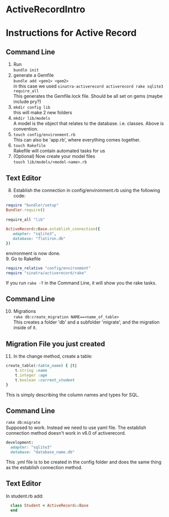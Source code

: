 # ActiveRecordIntro
# Instructions for Active Record
## Command Line  
1. Run  
`bundle init`  
2. generate a Gemfile  
`bundle add <gem1> <gem2>`  
in this case we used `sinatra-activerecord activerecord rake sqlite3 require_all`  
This generates the Gemfile.lock file. Should be all set on gems (maybe include pry?)  
3. `mkdir config lib`  
this will make 2 new folders  
4. `mkdir lib/models`  
A model is the object that relates to the database. i.e. classes. Above is convention.  
5. `touch config/environment.rb`  
This can also be 'app.rb', where everything comes together.  
6. `touch Rakefile`  
Rakefile will contain automated tasks for us  
7. (Optional) Now create your model files  
`touch lib/models/<model-name>.rb`  
## Text Editor  
8. Establish the connection in config/environment.rb using the following code:  
```ruby
require "bundler/setup"  
Bundler.require()  
    
require_all "lib"  
    
ActiveRecord::Base.establish_connection({  
   adapter: "sqlite3",  
   database: "flatiron.db"  
})
```
environment is now done.  
9. Go to Rakefile  
```ruby
require_relative "config/environment"  
require "sinatra/activerecord/rake"
```
If you run `rake -T` in the Command Line, it will show you the rake tasks.  
## Command Line  
10. Migrations  
`rake db:create_migration NAME==<name_of_table>`  
This creates a folder 'db' and a subfolder 'migrate', and the migration inside of it.  
## Migration File you just created  
11. In the change method, create a table:  
```ruby
create_table(:table_name) { |t|  
    t.string :name  
    t.integer :age  
    t.boolean :current_student  
}
```
This is simply describing the column names and types for SQL.  
## Command Line  
`rake db:migrate`  
Supposed to work. Instead we need to use yaml file.  The establish connection method doesn't work in v6.0 of activerecord.  
```ruby
development:
  adapter: "sqlite3"
  database: "database_name.db"
```
This .yml file is to be created in the config folder and does the same thing as the establish connection method.   
## Text Editor  
In student.rb add:  
```ruby
  class Student < ActiveRecord::Base  
  end  
```
